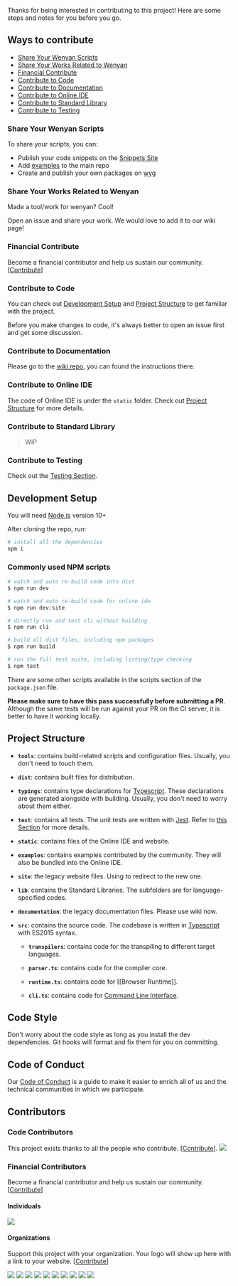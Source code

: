 Thanks for being interested in contributing to this project! Here are some steps and notes for you before you go.

## Ways to contribute
- [Share Your Wenyan Scripts](#share-your-wenyan-scripts)
- [Share Your Works Related to Wenyan](#share-your-works-related-to-wenyan)
- [Financial Contribute](#financial-contribute)
- [Contribute to Code](#contribute-to-code)
- [Contribute to Documentation](#contribute-to-documentation)
- [Contribute to Online IDE](#contribute-to-online-ide)
- [Contribute to Standard Library](contribute-to-standard-library)
- [Contribute to Testing](contribute-to-testing)

### Share Your Wenyan Scripts

To share your scripts, you can:

- Publish your code snippets on the [Snippets Site](https://wenyan-snippets.glitch.me/)
- Add [examples](https://github.com/wenyan-lang/wenyan/tree/master/examples) to the main repo
- Create and publish your own packages on [wyg](/guide/wyg)

### Share Your Works Related to Wenyan

Made a tool/work for wenyan? Cool!

Open an issue and share your work. We would love to add it to our wiki page!

### Financial Contribute

Become a financial contributor and help us sustain our community. [[Contribute](https://opencollective.com/wenyan-lang/contribute)]

### Contribute to Code

You can check out [Development Setup](#development-setup) and [Project Structure](#project-structure) to get familiar with the project.

Before you make changes to code, it's always better to open an issue first and get some discussion.

### Contribute to Documentation

Please go to the [wiki repo](https://github.com/wenyan-lang/wiki), you can found the instructions there.

### Contribute to Online IDE

The code of Online IDE is under the `static` folder. Check out [Project Structure](#project-structure) for more details.

### Contribute to Standard Library

> WIP

### Contribute to Testing

Check out the [Testing Section](https://github.com/wenyan-lang/wenyan/wiki/Testing).

## Development Setup

You will need [Node.js](https://nodejs.org/) version 10+

After cloning the repo, run:

```bash
# install all the dependencies
npm i
```

### Commonly used NPM scripts
```bash
# watch and auto re-build code into dist
$ npm run dev

# watch and auto re-build code for online ide
$ npm run dev:site

# directly run and test cli without building
$ npm run cli

# build all dist files, including npm packages
$ npm run build

# run the full test suite, including linting/type checking
$ npm test
```

There are some other scripts available in the scripts section of the `package.json` file.

**Please make sure to have this pass successfully before submitting a PR**. Although the same tests will be run against your PR on the CI server, it is better to have it working locally.

## Project Structure

- **`tools`**: contains build-related scripts and configuration files. Usually, you don't need to touch them.

- **`dist`**: contains built files for distribution.

- **`typings`**: contains type declarations for [Typescript](https://www.typescriptlang.org/). These declarations are generated alongside with building. Usually, you don't need to worry about them either.

- **`test`**: contains all tests. The unit tests are written with [Jest](https://jestjs.io/). Refer to [this Section](https://github.com/wenyan-lang/wenyan/wiki/Testing) for more details.

- **`static`**: contains files of the Online IDE and website.

- **`examples`**: contains examples contributed by the community. They will also be bundled into the Online IDE.

- **`site`**: the legacy website files. Using to redirect to the new one.

- **`lib`**: contains the Standard Libraries. The subfolders are for language-specified codes.

- **`documentation`**: the legacy documentation files. Please use wiki now.

- **`src`**: contains the source code. The codebase is written in [Typescript](https://www.typescriptlang.org/) with ES2015 syntax.

  - **`transpilers`**: contains code for the transpiling to different target languages.

  - **`parser.ts`**: contains code for the compiler core.

  - **`runtime.ts`**: contains code for [[Browser Runtime]].

  - **`cli.ts`**: contains code for [Command Line Interface](https://www.npmjs.com/package/@wenyanlang/cli).


## Code Style

Don't worry about the code style as long as you install the dev dependencies. Git hooks will format and fix them for you on committing.

## Code of Conduct
Our [Code of Conduct](https://github.com/wenyan-lang/wenyan/blob/master/CODE_OF_CONDUCT.md) is a guide to make it easier to enrich all of us and the technical communities in which we participate.

## Contributors

### Code Contributors

This project exists thanks to all the people who contribute. [[Contribute](CONTRIBUTING.md)].
<a href="https://github.com/wenyan-lang/wenyan/graphs/contributors"><img src="https://opencollective.com/wenyan-lang/contributors.svg?width=890&button=false" /></a>

### Financial Contributors

Become a financial contributor and help us sustain our community. [[Contribute](https://opencollective.com/wenyan-lang/contribute)]

#### Individuals

<a href="https://opencollective.com/wenyan-lang"><img src="https://opencollective.com/wenyan-lang/individuals.svg?width=890"></a>

#### Organizations

Support this project with your organization. Your logo will show up here with a link to your website. [[Contribute](https://opencollective.com/wenyan-lang/contribute)]

<a href="https://opencollective.com/wenyan-lang/organization/0/website"><img src="https://opencollective.com/wenyan-lang/organization/0/avatar.svg"></a>
<a href="https://opencollective.com/wenyan-lang/organization/1/website"><img src="https://opencollective.com/wenyan-lang/organization/1/avatar.svg"></a>
<a href="https://opencollective.com/wenyan-lang/organization/2/website"><img src="https://opencollective.com/wenyan-lang/organization/2/avatar.svg"></a>
<a href="https://opencollective.com/wenyan-lang/organization/3/website"><img src="https://opencollective.com/wenyan-lang/organization/3/avatar.svg"></a>
<a href="https://opencollective.com/wenyan-lang/organization/4/website"><img src="https://opencollective.com/wenyan-lang/organization/4/avatar.svg"></a>
<a href="https://opencollective.com/wenyan-lang/organization/5/website"><img src="https://opencollective.com/wenyan-lang/organization/5/avatar.svg"></a>
<a href="https://opencollective.com/wenyan-lang/organization/6/website"><img src="https://opencollective.com/wenyan-lang/organization/6/avatar.svg"></a>
<a href="https://opencollective.com/wenyan-lang/organization/7/website"><img src="https://opencollective.com/wenyan-lang/organization/7/avatar.svg"></a>
<a href="https://opencollective.com/wenyan-lang/organization/8/website"><img src="https://opencollective.com/wenyan-lang/organization/8/avatar.svg"></a>
<a href="https://opencollective.com/wenyan-lang/organization/9/website"><img src="https://opencollective.com/wenyan-lang/organization/9/avatar.svg"></a>